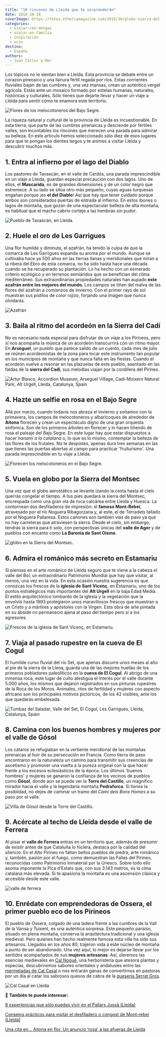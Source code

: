 ```yaml
---
title: "10 rincones de Lleida que te sorprenderán"
date: 2018-10-10
coverImage: https://fotos.etheriamagazine.com/2018/10/globo-sierra-del-montsec.jpg
categories: 
  - viajar-con-amigas
  - viajar-en-familia
  - inspiración
  - ocio
destino: 
  - España
authors: 
  - Juan Carlos y Mar
---
```


Los tópicos no le sientan bien a Lleida. Esta provincia se debate entre un corazón 
pirenaico y una llanura fértil regada por ríos. Estas corrientes fluviales bajan de las 
cumbres y, una vez mansas, crean un auténtico vergel agrícola. Estás ante un mosaico 
formado por estelas humanas, naturales, históricas y culturales. Sólo tienes que dejarte 
llevar y hacer un viaje a Lleida para sentir cómo te enamora este territorio. 

![Flores de los melocotoneros del Bajo Segre.](https://fotos.etheriamagazine.com/2019/03/Fruiturismo-lleida.jpg "Flores de los melocotoneros del Bajo Segre.")

La riqueza natural y cultural de la provincia de Lleida es incuestionable. En esta 
tierra, que parte de las cumbres pirenaicas y desciende por fértiles valles, son 
incontables los rincones que merecen una parada para admirar su belleza. En este 
artículo hemos seleccionado sólo diez de esos lugares para que te pongan los dientes 
largos y te animes a visitar Lleida y descubrir muchos más. 

## 1\. Entra al infierno por el lago del Diablo

Los pastores de Tavascán, en el valle de Cardós, una parada imprescindible en un viaje a 
Lleida, guardan especial precaución con dos lagos. Uno de ellos, el **Mascarida**, es de 
grandes dimensiones y de un color negro que estremece. A su lado se sitúa otro más 
pequeño, cuyas aguas turquesas engañan porque ¡es **el del Diablo**! Así que hay que 
tener cuidado porque ambos son considerados puertas de entrada al infierno. En estos 
ibones o lagos de montaña, que gozan de una espectacular belleza de alta montaña, es 
habitual que el macho cabrío corteje a las hembras sin pudor. 

![Pueblo de Tavascán, en Lleida.](https://fotos.etheriamagazine.com/2018/10/051-LLEIDA.jpg "Pueblo de Tavascán, en Lleida.")

## 2\. Huele el oro de Les Garrigues

Una flor humilde y diminuta, el azafrán, ha tenido la culpa de que la comarca de Les 
Garrigues expanda su aroma por el mundo. Aunque se cultivaba hace ya 500 años en las 
tierras llanas y meridionales que miran a la ribera del Ebro de esta comarca, no ha sido 
hasta hace una década cuando se ha recuperado su plantación. Lo ha hecho con un esmerado 
criterio ecológico y en terrenos semiáridos que se benefician del clima mediterráneo. 
Sus extraordinarias propiedades naturales han aupado **este azafrán entre los mejores 
del mundo**. Los campos se tiñen del malva de las flores del azafrán a comienzos de 
invierno. Con el primer rayo de sol muestran sus pistilos de color rojizo, forjando una 
imagen que nunca olvidarás. 

![Azafrán](https://fotos.etheriamagazine.com/2018/10/azafran-lleida.jpg "El azafrán es el oro de estas montañas.")

## 3\. Baila al ritmo del acordeón en la Sierra del Cadí

No es necesario nada especial para disfrutar de un viaje a los Pirineos, pero si nos 
acompaña la música de un acordeón transcurrirá con un ritmo mayor. En **Arsèguel**, un 
pueblo que parece salido de un cuento, cada mes de julio se reúnen acordeonistas de la 
zona para tocar este instrumento tan popular en los municipios de montaña y que nunca 
falta en las fiestas. Cuando el acordeón vuelve a resonar en las plazuelas de este 
pueblo, asentado en las faldas de la **sierra del Cadí**, sus melodías viajan por la 
cordillera del Pirineo. 

![Artur Blasco, Accordion Museum, Arseguel Village, Cadi-Moixero Natural Park, Alt Urgell, Lleida, Catalunya, Spain](https://fotos.etheriamagazine.com/2018/10/acordeon-sierra-del-cadi.jpg "Museo del Acordeón.")

## 4\. Hazte un selfie en rosa en el Bajo Segre

Allá por marzo, cuando todavía nos abraza el invierno y soñamos con la primavera, los 
campos de melocotoneros y albaricoques de alrededor de **Aitona** florecen y crean un 
espectáculo digno de una gran orquesta sinfónica. Son de los primeros árboles en 
florecer y lo hacen tiñendo de rosa el paisaje del Bajo Segre. En este lugar hay que 
estar dispuestos a hacer _hanami a la catalana_ o, lo que es lo mismo, contemplar la 
belleza de las flores de los frutales. No te despistes, apenas dura tres semanas en las 
que tienes las puertas abiertas al campo para practicar 'fruiturismo'. Una parada 
imprescindible en tu viaje a Lleida. 

![Florecen los melocotoneros en el Bajo Segre.](https://fotos.etheriamagazine.com/2018/10/primavera-bajo-segre-lleida.jpg "Florecen los melocotoneros en el Bajo Segre.")

## 5\. Vuela en globo por la Sierra del Montsec

Una vez que el globo aerostático se levante izando la cesta hasta el cielo querrás 
congelar el tiempo. A tus pies quedará la sierra del Montsec, encrespada como una gran 
ola de roca calcárea entre Lleida y Huesca. La contornean dos desfiladeros de impresión: 
el **famoso Mont-Rebei**, atravesado por el río Noguera Ribagorzana y, al este, el de 
Terradets tallado por el Noguera Pallaresa. Estos cañones son también vías de paso ya 
que no hay carreteras que atraviesen la sierra. Desde el cielo, sin embargo, tendrás la 
sierra para ti solo, con perspectivas únicas del **valle de Ager** y de pueblos con 
encanto como **La Baronia de Sant Oisme**. 

![globo en la Sierra del Montsec.](https://fotos.etheriamagazine.com/2018/10/globo-sierra-del-montsec.jpg "Sobrevolando el globo la Sierra del Montsec.")

## 6\. Admira el románico más secreto en Estamariu

Si piensas en el arte románico de Lleida seguro que te viene a la cabeza el valle del 
Boí, un extraordinario Patrimonio Mundial que hay que visitar, al menos, una vez en la 
vida. En esta ocasión nuestra sugerencia es que conozcas los frescos de la **iglesia de 
Sant Vicenç**, en Estamariu, uno de los puntos estratégicos más importantes del **Alt 
Urgell** en la baja Edad Media. El estilo arquitectónico lombardo de la iglesia y la 
vegetación que la envolvió hasta 1993 protegieron unos maravillosos frescos que muestran 
a un Cristo y a mártires y apóstoles con la Virgen. Esta obra de arte pintada en su 
ábside no permaneció ajena al paso del tiempo pero sí a los agresores. 

![Frescos de la iglesia de Sant Vicenç, en Estamariu.](https://fotos.etheriamagazine.com/2018/10/romanico-lleida.jpg "Frescos de la iglesia de Sant Vicenç, en Estamariu.")

## 7\. Viaja al pasado rupestre en la cueva de El Cogul

El humilde curso fluvial del río Set, que apenas discurre unos meses al año al pie de la 
sierra de la Llena, guarda una de las mejores huellas de los primeros pobladores 
paleolíticos en la **cueva de El Cogul**. Al abrigo de una inmensa roca, este lugar de 
culto atestigua el interés por el valle durante 5.000 años, los mismos que dejaron 
registrados en sus pinturas rupestres de la Roca de los Moros. Animales, ritos de 
fertilidad y mujeres con aspecto africano son los principales motivos pictóricos, de los 
42 visibles, ante los que quedarás embelesada. 

![Tumbas del Saladar, Valle del Set, El Cogul, Les Garrigues, Lleida, Catalunya, Spain](https://fotos.etheriamagazine.com/2018/10/cueva-el-cogull-lleida.jpg "Tumbas del Saladar, en el Valle del Set (El Cogul, Lleida).")

## 8\. Camina con los buenos hombres y mujeres por el valle de Gósol

Los cátaros se refugiaban en la vertiente meridional de las montañas pirenaicas al huir 
de su persecución en Francia. Como tierra de paso encontraron en la naturaleza un camino 
para transmitir sus creencias de ascetismo y promover una vuelta a la pureza original 
con la que hacer frente a los excesos eclesiásticos de la época. Los últimos 'buenos 
hombres' y mujeres se ganaron la confianza de los vecinos de pueblos como **Gósol**, 
donde aún se puede ver la **Torre del Castillo**, un magnífico mirador hacia el valle y 
la legendaria montaña **Pedraforca**. Si tienes la posiblidad, no dejes de caminar un 
tramo del _Camí dels Bons Homes_ a su paso por el valle. 

![Villa de Gósol desde la Torre del Castillo.](https://fotos.etheriamagazine.com/2018/10/valle-gosol-lerida.jpg "Villa de Gósol desde la Torre del Castillo.")

## 9\. Acércate al techo de Lleida desde el valle de Ferrera

Al pisar el **valle de Ferrera** entras en un territorio que, además de presumir de 
existir antes de que Cataluña lo hiciera, destaca por la calidad del silencio. En el 
Alto Pirineo no faltan bellos pueblos de piedra, arte románico y, también, pasión por el 
fuego, como demuestran las Fallas del Pirineo, reconocidas como Patrimonio Inmaterial 
por la Unesco. Sobre todo ello asoma imponente la Pica d’Estats que, con sus 3.143 
metros, es la cima catalana más elevada. Si te apasiona la montaña es una ascensión 
clásica y accesible desde este valle. 

![valle de ferrera](https://fotos.etheriamagazine.com/2018/10/valle-ferrera-lleida.jpg "Valle de Ferrera (Lleida).")

## 10\. Enrédate con emprendedoras de Ossera, el primer pueblo eco de los Pirineos

El pueblo de Ossera, colgado de una ladera frente a las cumbres de la Vall de la Vansa y 
Tuixent, es una auténtica sorpresa. Este pequeño paraíso, situado en plena montaña, 
conserva la arquitectura tradicional y una iglesia medieval. Pero quienes han hecho 
realmente famosa esta villa ha sido sus artesanos. Llegados en los años 80, trajeron 
vida a este núcleo de montaña a punto de ser abandonado. Una vez aquí, lo mejor es 
dejarse llevar por los sentidos acompañados de sus **mujeres artesanas**. Así, oleremos 
las esencias medievales en [Cal Nogué](https://www.herbesossera.com/), una herboristería 
que atesora plantas y especias, descubriremos sabores orientales y andalusíes entre las [mermeladas 
de Cal Casal](http://www.melmeladesossera.com) o nos entrarán ganas de convertirnos en 
pastoras por un día al catar los sabrosos quesos de cabra de la [quesería Serrat 
Gros](http://www.formatgeriaserratgros.com/). 

![Cal Casal en Lleida](https://fotos.etheriamagazine.com/2018/10/cal-casal-lleida.jpg "Las mermeladas de Cal Casal son una irresistible tentación (Ossera).")

📌 **También te puede interesar:** 

[8 experiencias que sólo puedes vivir en el Pallars Jussà 
(Lleida)](https://etheriamagazine.com/2021/06/09/8-experiencias-en-el-pallars-jussa-excursiones-en-lleida/) 

[Consejos prácticos para visitar el desfiladero o congost de Mont-rebei 
(Lleida)](https://etheriamagazine.com/2020/05/13/consejos-practicos-para-visitar-el-desfiladero-de-mont-rebei-lleida/) 

[Una cita en… Aitona en flor. Un anuncio ‘rosa’ a las afueras de 
Lleida](https://etheriamagazine.com/2019/03/11/viaje-floracion-melocotoneros-aitona-lleida/)
